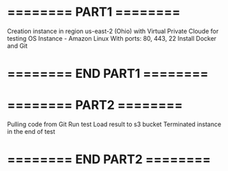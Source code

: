 # ======== PART1 ========
 Creation instance in region us-east-2 (Ohio) with Virtual Private Cloude for testing 
 OS Instance - Amazon Linux
 With ports: 80, 443, 22
 Install Docker and Git
# ======== END PART1 ========
# ======== PART2 ========
 Pulling code from Git
 Run test
 Load result to s3 bucket
 Terminated instance in the end of test
# ======== END PART2 ========
